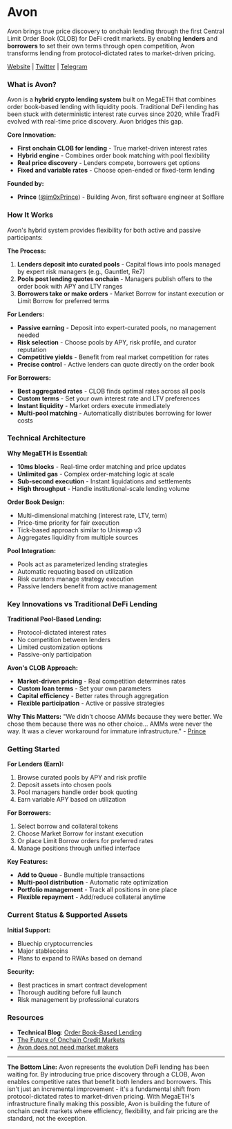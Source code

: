 # Avon

Avon brings true price discovery to onchain lending through the first Central Limit Order Book (CLOB) for DeFi credit markets. By enabling **lenders** and **borrowers** to set their own terms through open competition, Avon transforms lending from protocol-dictated rates to market-driven pricing.

[Website](https://www.avon.xyz/) | [Twitter](https://x.com/avon_xyz) | [Telegram](https://t.me/avon_xyz)

### What is Avon?

Avon is a **hybrid crypto lending system** built on MegaETH that combines order book-based lending with liquidity pools. Traditional DeFi lending has been stuck with deterministic interest rate curves since 2020, while TradFi evolved with real-time price discovery. Avon bridges this gap.

**Core Innovation:**

* **First onchain CLOB for lending** - True market-driven interest rates
* **Hybrid engine** - Combines order book matching with pool flexibility
* **Real price discovery** - Lenders compete, borrowers get options
* **Fixed and variable rates** - Choose open-ended or fixed-term lending

**Founded by:**

* **Prince** ([@im0xPrince](https://x.com/im0xPrince)) - Building Avon, first software engineer at Solflare

### How It Works

Avon's hybrid system provides flexibility for both active and passive participants:

**The Process:**

1. **Lenders deposit into curated pools** - Capital flows into pools managed by expert risk managers (e.g., Gauntlet, Re7)
2. **Pools post lending quotes onchain** - Managers publish offers to the order book with APY and LTV ranges
3. **Borrowers take or make orders** - Market Borrow for instant execution or Limit Borrow for preferred terms

**For Lenders:**

* **Passive earning** - Deposit into expert-curated pools, no management needed
* **Risk selection** - Choose pools by APY, risk profile, and curator reputation
* **Competitive yields** - Benefit from real market competition for rates
* **Precise control** - Active lenders can quote directly on the order book

**For Borrowers:**

* **Best aggregated rates** - CLOB finds optimal rates across all pools
* **Custom terms** - Set your own interest rate and LTV preferences
* **Instant liquidity** - Market orders execute immediately
* **Multi-pool matching** - Automatically distributes borrowing for lower costs

### Technical Architecture

**Why MegaETH is Essential:**

* **10ms blocks** - Real-time order matching and price updates
* **Unlimited gas** - Complex order-matching logic at scale
* **Sub-second execution** - Instant liquidations and settlements
* **High throughput** - Handle institutional-scale lending volume

**Order Book Design:**

* Multi-dimensional matching (interest rate, LTV, term)
* Price-time priority for fair execution
* Tick-based approach similar to Uniswap v3
* Aggregates liquidity from multiple sources

**Pool Integration:**

* Pools act as parameterized lending strategies
* Automatic requoting based on utilization
* Risk curators manage strategy execution
* Passive lenders benefit from active management

### Key Innovations vs Traditional DeFi Lending

**Traditional Pool-Based Lending:**

* Protocol-dictated interest rates
* No competition between lenders
* Limited customization options
* Passive-only participation

**Avon's CLOB Approach:**

* **Market-driven pricing** - Real competition determines rates
* **Custom loan terms** - Set your own parameters
* **Capital efficiency** - Better rates through aggregation
* **Flexible participation** - Active or passive strategies

**Why This Matters:** "We didn't choose AMMs because they were better. We chose them because there was no other choice... AMMs were never the way. It was a clever workaround for immature infrastructure." - [Prince](https://x.com/im0xPrince/status/1927345100050301081)

### Getting Started

**For Lenders (Earn):**

1. Browse curated pools by APY and risk profile
2. Deposit assets into chosen pools
3. Pool managers handle order book quoting
4. Earn variable APY based on utilization

**For Borrowers:**

1. Select borrow and collateral tokens
2. Choose Market Borrow for instant execution
3. Or place Limit Borrow orders for preferred rates
4. Manage positions through unified interface

**Key Features:**

* **Add to Queue** - Bundle multiple transactions
* **Multi-pool distribution** - Automatic rate optimization
* **Portfolio management** - Track all positions in one place
* **Flexible repayment** - Add/reduce collateral anytime

### Current Status & Supported Assets

**Initial Support:**

* Bluechip cryptocurrencies
* Major stablecoins
* Plans to expand to RWAs based on demand

**Security:**

* Best practices in smart contract development
* Thorough auditing before full launch
* Risk management by professional curators

### Resources

* **Technical Blog**: [Order Book-Based Lending](https://www.bedlamresear.ch/posts/ob-lending)
* [The Future of Onchain Credit Markets](https://x.com/avon_xyz/status/1887169777204166731)
* [Avon does not need market makers](https://x.com/im0xPrince/status/1981330633763766440)

***

**The Bottom Line:** Avon represents the evolution DeFi lending has been waiting for. By introducing true price discovery through a CLOB, Avon enables competitive rates that benefit both lenders and borrowers. This isn't just an incremental improvement - it's a fundamental shift from protocol-dictated rates to market-driven pricing. With MegaETH's infrastructure finally making this possible, Avon is building the future of onchain credit markets where efficiency, flexibility, and fair pricing are the standard, not the exception.
